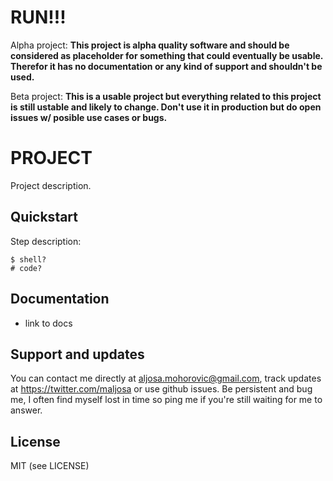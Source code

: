 RUN!!!
===

Alpha project:
**This project is alpha quality software and should be considered as placeholder for something that could eventually be usable.
Therefor it has no documentation or any kind of support and shouldn't be used.**

Beta project:
**This is a usable project but everything related to this project is still ustable and likely to change.
Don't use it in production but do open issues w/ posible use cases or bugs.**

PROJECT
===
Project description.

Quickstart
---
Step description:

    $ shell?
    # code?

Documentation
---
- link to docs

Support and updates
---
You can contact me directly at aljosa.mohorovic@gmail.com, track updates at https://twitter.com/maljosa or use github issues.
Be persistent and bug me, I often find myself lost in time so ping me if you're still waiting for me to answer.

License
---
MIT (see LICENSE)
